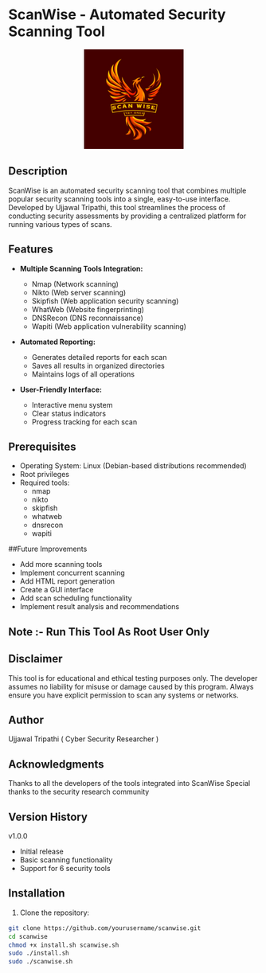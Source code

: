 # ScanWise - Automated Security Scanning Tool

<p align="center">
  <img src="ScanWise.png" alt="ScanWise Logo" width="200"/>
</p>

## Description

ScanWise is an automated security scanning tool that combines multiple popular security scanning tools into a single, easy-to-use interface. Developed by Ujjawal Tripathi, this tool streamlines the process of conducting security assessments by providing a centralized platform for running various types of scans.

## Features

- **Multiple Scanning Tools Integration:**
  - Nmap (Network scanning)
  - Nikto (Web server scanning)
  - Skipfish (Web application security scanning)
  - WhatWeb (Website fingerprinting)
  - DNSRecon (DNS reconnaissance)
  - Wapiti (Web application vulnerability scanning)

- **Automated Reporting:**
  - Generates detailed reports for each scan
  - Saves all results in organized directories
  - Maintains logs of all operations

- **User-Friendly Interface:**
  - Interactive menu system
  - Clear status indicators
  - Progress tracking for each scan

## Prerequisites

- Operating System: Linux (Debian-based distributions recommended)
- Root privileges
- Required tools:
  - nmap
  - nikto
  - skipfish
  - whatweb
  - dnsrecon
  - wapiti
  
##Future Improvements

- Add more scanning tools
- Implement concurrent scanning
- Add HTML report generation
- Create a GUI interface
- Add scan scheduling functionality
- Implement result analysis and recommendations

## Note :- Run This Tool As Root User Only

## Disclaimer
This tool is for educational and ethical testing purposes only. The developer assumes no liability for misuse or damage caused by this program. Always ensure you have explicit permission to scan any systems or networks.

## Author
Ujjawal Tripathi
( Cyber Security Researcher )

## Acknowledgments
Thanks to all the developers of the tools integrated into ScanWise
Special thanks to the security research community

## Version History
v1.0.0
- Initial release
- Basic scanning functionality
- Support for 6 security tools

## Installation

1. Clone the repository:
```bash
git clone https://github.com/yourusername/scanwise.git
cd scanwise
chmod +x install.sh scanwise.sh
sudo ./install.sh
sudo ./scanwise.sh

